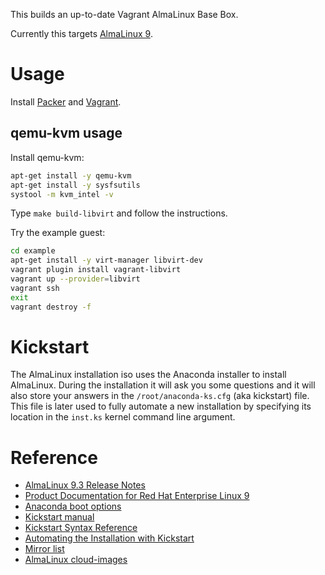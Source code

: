 This builds an up-to-date Vagrant AlmaLinux Base Box.

Currently this targets [AlmaLinux 9](https://almalinux.org/).

# Usage

Install [Packer](https://www.packer.io/) and [Vagrant](https://www.vagrantup.com/).

## qemu-kvm usage

Install qemu-kvm:

```bash
apt-get install -y qemu-kvm
apt-get install -y sysfsutils
systool -m kvm_intel -v
```

Type `make build-libvirt` and follow the instructions.

Try the example guest:

```bash
cd example
apt-get install -y virt-manager libvirt-dev
vagrant plugin install vagrant-libvirt
vagrant up --provider=libvirt
vagrant ssh
exit
vagrant destroy -f
```

# Kickstart

The AlmaLinux installation iso uses the Anaconda installer to install AlmaLinux.
During the installation it will ask you some questions and it will also
store your answers in the `/root/anaconda-ks.cfg` (aka kickstart) file.
This file is later used to fully automate a new installation by specifying
its location in the `inst.ks` kernel command line argument.

# Reference

* [AlmaLinux 9.3 Release Notes](https://wiki.almalinux.org/release-notes/9.3.html)
* [Product Documentation for Red Hat Enterprise Linux 9](https://access.redhat.com/documentation/en-us/red_hat_enterprise_linux/9)
* [Anaconda boot options](https://anaconda-installer.readthedocs.io/en/latest/boot-options.html)
* [Kickstart manual](http://pykickstart.readthedocs.io/en/latest/kickstart-docs.html)
* [Kickstart Syntax Reference](https://access.redhat.com/documentation/en-us/red_hat_enterprise_linux/9/html/performing_an_advanced_rhel_installation/kickstart_references)
* [Automating the Installation with Kickstart](https://access.redhat.com/documentation/en-us/red_hat_enterprise_linux/9/html/performing_an_advanced_rhel_installation/performing_an_automated_installation_using_kickstart)
* [Mirror list](https://mirrors.almalinux.org)
* [AlmaLinux cloud-images](https://github.com/AlmaLinux/cloud-images)
